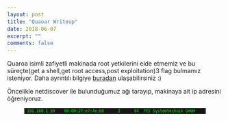 ```yaml
---
layout: post
title: "Quaoar Writeup"
date: 2018-06-07
excerpt: ""
comments: false
---
```

Quaroa isimli zafiyetli makinada root yetkilerini elde etmemiz ve bu süreçte(get a shell,get root access,post exploitation)3 flag bulmamız isteniyor. Daha ayrıntılı bilgiye [buradan](https://www.vulnhub.com/entry/hackfest2016-quaoar,180/) ulaşabilirsiniz :)

Öncelikle netdiscover ile bulunduğumuz ağı tarayıp, makinaya ait ip adresini öğreniyoruz.
<figure >
    <img src="/assets/img/quaoraip.png"></a>
</figure>
